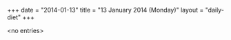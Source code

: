 +++
date = "2014-01-13"
title = "13 January 2014 (Monday)"
layout = "daily-diet"
+++


\<no entries\>

